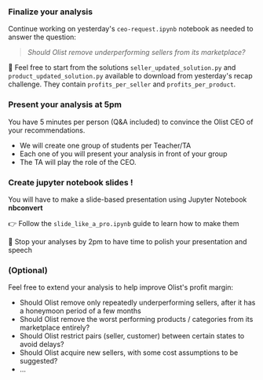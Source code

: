 ### Finalize your analysis

Continue working on yesterday's `ceo-request.ipynb` notebook as needed to answer the question:

> _Should Olist remove underperforming sellers from its marketplace?_

🚀 Feel free to start from the solutions `seller_updated_solution.py` and `product_updated_solution.py` available to download from yesterday's recap challenge. They contain `profits_per_seller` and `profits_per_product`.

### Present your analysis at 5pm

You have 5 minutes per person (Q&A included) to convince the Olist CEO of your recommendations.

- We will create one group of students per Teacher/TA
- Each one of you will present your analysis in front of your group
- The TA will play the role of the CEO.

### Create jupyter notebook slides !

You will have to make a slide-based presentation using Jupyter Notebook **nbconvert**

👉 Follow the `slide_like_a_pro.ipynb` guide to learn how to make them

🏁 Stop your analyses by 2pm to have time to polish your presentation and speech


### (Optional)

Feel free to extend your analysis to help improve Olist's profit margin:

- Should Olist remove only repeatedly underperforming sellers, after it has a honeymoon period of a few months
- Should Olist remove the worst performing products / categories from its marketplace entirely?
- Should Olist restrict  pairs (seller, customer) between certain states to avoid delays?
- Should Olist acquire new sellers, with some cost assumptions to be suggested?
- ...
